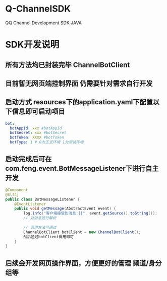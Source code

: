 # Q-ChannelSDK
QQ Channel Development SDK JAVA


# SDK开发说明

## 所有方法均已封装完毕  ChannelBotClient

## 目前暂无网页端控制界面 仍需要针对需求自行开发

## 启动方式 resources下的application.yaml下配置以下信息即可启动项目

```yaml
bot:
  botAppId: xxx #botAppId
  botSecret: xxx #botSecret
  botToken: XXXX #botToken
  botType: 1 # 0为正式环境 1为测试环境
```



## 启动完成后可在com.feng.event.BotMessageListener下进行自主开发

```java
@Component
@Slf4j
public class BotMessageListener {
    @EventListener
    public void getMessage(AbstractEvent event) {
        log.info("客户端接受到消息:{}", event.getSource().toString());
        // 对消息进行解析
        
        // 调用方法可通过
        ChannelBotClient botClient = new ChannelBotClient();
        然后通过botClient调用即可
    }
}

```



## 后续会开发网页操作界面，方便更好的管理 频道/身分组等
